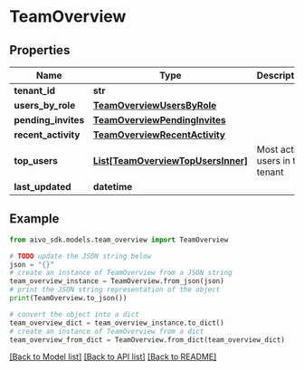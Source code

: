 # TeamOverview


## Properties

Name | Type | Description | Notes
------------ | ------------- | ------------- | -------------
**tenant_id** | **str** |  | 
**users_by_role** | [**TeamOverviewUsersByRole**](TeamOverviewUsersByRole.md) |  | 
**pending_invites** | [**TeamOverviewPendingInvites**](TeamOverviewPendingInvites.md) |  | 
**recent_activity** | [**TeamOverviewRecentActivity**](TeamOverviewRecentActivity.md) |  | 
**top_users** | [**List[TeamOverviewTopUsersInner]**](TeamOverviewTopUsersInner.md) | Most active users in the tenant | [optional] 
**last_updated** | **datetime** |  | 

## Example

```python
from aivo_sdk.models.team_overview import TeamOverview

# TODO update the JSON string below
json = "{}"
# create an instance of TeamOverview from a JSON string
team_overview_instance = TeamOverview.from_json(json)
# print the JSON string representation of the object
print(TeamOverview.to_json())

# convert the object into a dict
team_overview_dict = team_overview_instance.to_dict()
# create an instance of TeamOverview from a dict
team_overview_from_dict = TeamOverview.from_dict(team_overview_dict)
```
[[Back to Model list]](../README.md#documentation-for-models) [[Back to API list]](../README.md#documentation-for-api-endpoints) [[Back to README]](../README.md)


